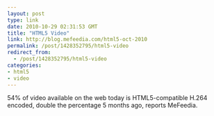 ```yaml
---
layout: post
type: link
date: 2010-10-29 02:31:53 GMT
title: "HTML5 Video"
link: http://blog.mefeedia.com/html5-oct-2010
permalink: /post/1428352795/html5-video
redirect_from: 
  - /post/1428352795/html5-video
categories:
- html5
- video
---
```

54% of video available on the web today is HTML5-compatible H.264 encoded, double the percentage 5 months ago, reports MeFeedia.